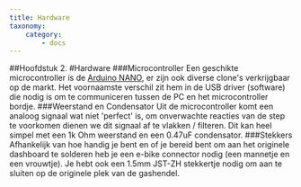 ```yaml
---
title: Hardware
taxonomy:
    category:
        - docs
---
```


##Hoofdstuk 2.
#Hardware
###Microcontroller
Een geschikte microcontroller is de [Arduino NANO](https://store.arduino.cc/arduino-nano), er zijn ook diverse clone's verkrijgbaar op de markt. Het voornaamste verschil zit hem in de USB driver (software) die nodig is om te communiceren tussen de PC en het microcontroller bordje.
###Weerstand en Condensator
Uit de microcontroller komt een analoog signaal wat niet 'perfect' is, om onverwachte reacties van de step te voorkomen dienen we dit signaal af te vlakken / filteren. Dit kan heel simpel met een 1k Ohm weerstand en een 0.47uF condensator.
###Stekkers
Afhankelijk van hoe handig je bent en of je bereid bent om aan het originele dashboard te solderen heb je een e-bike connector nodig (een mannetje en een vrouwtje).
Je hebt ook een 1.5mm JST-ZH stekkertje nodig om aan te sluiten op de originele plek van de gashendel.
